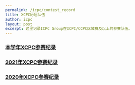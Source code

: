 ```yaml
---
permalink: /icpc/contest_record
title: XCPC历届队伍
author: icpc
layout: post
excerpt: 这里记录ICPC Group在ICPC/CCPC区域赛及以上的参赛队伍。
---
```


### [本学年XCPC参赛纪录](/icpc/contest_record_2022)

### [2021年XCPC参赛纪录](/icpc/contest_record_2021)

### [2020年XCPC参赛纪录](/icpc/contest_record_2020)